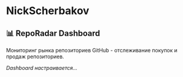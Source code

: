 # NickScherbakov

## 📊 RepoRadar Dashboard

Мониторинг рынка репозиториев GitHub - отслеживание покупок и продаж репозиториев.

*Dashboard настраивается...*
